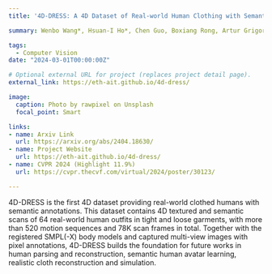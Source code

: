 ```yaml
---
title: '4D-DRESS: A 4D Dataset of Real-world Human Clothing with Semantic Annotations'

summary: Wenbo Wang*, Hsuan-I Ho*, Chen Guo, Boxiang Rong, Artur Grigorev, Jie Song, Juan Jose Zarate, Otmar Hilliges.

tags:
  - Computer Vision
date: "2024-03-01T00:00:00Z"

# Optional external URL for project (replaces project detail page).
external_link: https://eth-ait.github.io/4d-dress/

image:
  caption: Photo by rawpixel on Unsplash
  focal_point: Smart

links:
- name: Arxiv Link
  url: https://arxiv.org/abs/2404.18630/
- name: Project Website
  url: https://eth-ait.github.io/4d-dress/
- name: CVPR 2024 (Highlight 11.9%)
  url: https://cvpr.thecvf.com/virtual/2024/poster/30123/

---
```


4D-DRESS is the first 4D dataset providing real-world clothed humans with semantic annotations. This dataset contains 4D textured and semantic scans of 64 real-world human outfits in tight and loose garments, with more than 520 motion sequences and 78K scan frames in total. Together with the registered SMPL(-X) body models and captured multi-view images with pixel annotations, 4D-DRESS builds the foundation for future works in human parsing and reconstruction, semantic human avatar learning, realistic cloth reconstruction and simulation. 
